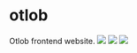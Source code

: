 # otlob
Otlob frontend website.
![](./screenshots/1.jpeg)
![](./screenshots/2.jpeg)
![](./screenshots/3.jpeg)
